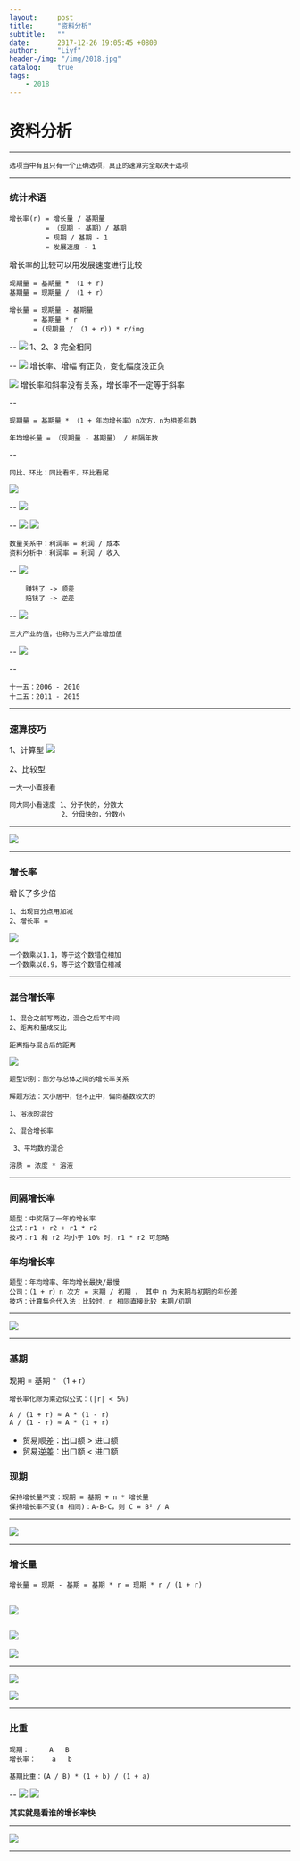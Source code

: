 ```yaml
---
layout:     post
title:      "资料分析"
subtitle:   ""
date:       2017-12-26 19:05:45 +0800
author:     "Liyf"
header-/img: "/img/2018.jpg"
catalog:    true
tags: 
    - 2018
---
```


# 资料分析 

---
`选项当中有且只有一个正确选项，真正的速算完全取决于选项`

---

### 统计术语
	增长率(r) = 增长量 / 基期量 
      	  	 = （现期 - 基期）/ 基期
      	 	 = 现期 / 基期 - 1
      	 	 = 发展速度 - 1

增长率的比较可以用发展速度进行比较
	
	现期量 = 基期量 * （1 + r)
	基期量 = 现期量 / （1 + r）
	
	增长量 = 现期量 - 基期量 
		  = 基期量 * r 
		  = (现期量 / （1 + r)) * r/img

--
![](/img/资料分析1.jpg)
1、2、3 完全相同

--
![](/img/资料分析2.jpg)
增长率、增幅 有正负，变化幅度没正负

![](/img/资料分析3.jpg)
增长率和斜率没有关系，增长率不一定等于斜率

--

	现期量 = 基期量 * （1 + 年均增长率）n次方，n为相差年数
	
	年均增长量 = （现期量 - 基期量） / 相隔年数

--

	同比、环比：同比看年，环比看尾
![](/img/资料分析4.jpg)

--
![](/img/资料分析5.jpg)

--
![](/img/资料分析6.jpg)
![](/img/资料分析7.jpg)

	数量关系中：利润率 = 利润 / 成本
	资料分析中：利润率 = 利润 / 收入
	
--
![](/img/资料分析8.jpg)
	
		赚钱了 -> 顺差
		赔钱了 -> 逆差
	
--
![](/img/资料分析9.jpg)

	三大产业的值，也称为三大产业增加值
	
--
![](/img/资料分析10.jpg)

--

	十一五：2006 - 2010
	十二五：2011 - 2015
	
---
### 速算技巧
1、计算型
![](/img/资料分析11.jpg)

2、比较型
	
	一大一小直接看
	
	同大同小看速度 1、分子快的，分数大
				 2、分母快的，分数小
				 
---
![](/img/资料分析12.jpg)

---
### 增长率
增长了多少倍

	1、出现百分点用加减
	2、增长率 = 

![](/img/资料分析13.jpg)

	一个数乘以1.1，等于这个数错位相加
	一个数乘以0.9，等于这个数错位相减
---
### 混合增长率
	1、混合之前写两边，混合之后写中间
	2、距离和量成反比
	
	距离指与混合后的距离
	
![](/img/资料分析14.jpg)

	题型识别：部分与总体之间的增长率关系
	
	解题方法：大小居中，但不正中，偏向基数较大的

` 1、溶液的混合 `

` 2、混合增长率 `

` 3、平均数的混合`

	溶质 = 浓度 * 溶液
	
---
### 间隔增长率
	
	题型：中奖隔了一年的增长率
	公式：r1 + r2 + r1 * r2
	技巧：r1 和 r2 均小于 10% 时，r1 * r2 可忽略
	
### 年均增长率
	题型：年均增率、年均增长最快/最慢
	公司：（1 + r）n 次方 = 末期 / 初期 ， 其中 n 为末期与初期的年份差
	技巧：计算集合代入法：比较时，n 相同直接比较 末期/初期

---
![](/img/资料分析15.jpg)

---

### 基期
现期 = 基期 * （1 + r）

	增长率化除为乘近似公式：(|r| < 5%)

	A / (1 + r) ≈ A * (1 - r)
	A / (1 - r) ≈ A * (1 + r)
	

- 贸易顺差：出口额 > 进口额
- 贸易逆差：出口额 < 进口额 

### 现期
	
	保持增长量不变：现期 = 基期 + n * 增长量
	保持增长率不变(n 相同)：A-B-C，则 C = B² / A
	
---
![](/img/资料分析16.jpg)

---

### 增长量
	增长量 = 现期 - 基期 = 基期 * r = 现期 * r / (1 + r) 
	
![](/img/资料分析17.jpg)
-
![](/img/资料分析18.jpg)
-
![](/img/资料分析19.jpg)

---
![](/img/资料分析20.jpg)

![](/img/资料分析21.jpg)

---

### 比重

	现期：		A	B
	增长率：	a	b
	
	基期比重：(A / B) * (1 + b) / (1 + a)
	
--
![](/img/资料分析22.jpg)
![](/img/资料分析23.jpg)

**其实就是看谁的增长率快**

---
![](/img/资料分析24.jpg)

---